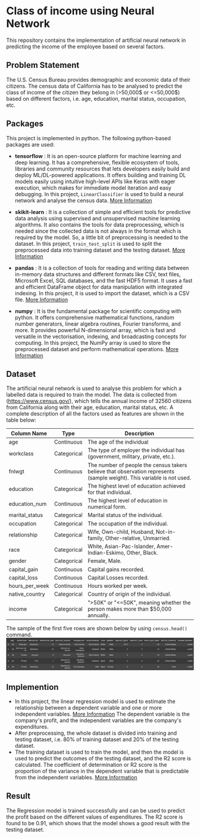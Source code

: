 # Class of income using Neural Network
This repository contains the implementation of artificial neural network in predicting the income of the employee based on several factors.

## Problem Statement
The U.S. Census Bureau provides demographic and economic data of their citizens. The census data of California has to be analysed to predict the class of income of the citizen they belong in (>50,000$ or <=50,000$) based on different factors, i.e. age, education, marital status, occupation, etc.

## Packages
This project is implemented in python. The following python-based packages are used:

* **tensorflow** : It is an open-source platform for machine learning and deep learning. It has a comprehensive, flexible ecosystem of tools, libraries and community resources that lets developers easily build and deploy ML/DL-powered applications. It offers building and training DL models easily using intuitive high-level APIs like Keras with eager execution, which makes for immediate model iteration and easy debugging. In this project, `LinearClassifier` is used to build a neural network and analyse the census data. [More Information](https://www.tensorflow.org/)

* **skikit-learn** : It is a collection of simple and efficient tools for predictive data analysis using supervised and unsupervised machine learning algorithms. It also contains the tools for data preprocessing, which is needed since the collected data is not always in the format which is required by the model. So, a little bit of preprocessing is needed to the dataset. In this project, `train_test_split` is used to split the preprocessed data into training dataset and the testing dataset. [More Information](https://scikit-learn.org/stable/index.html)

* **pandas** : It is a collection of tools for reading and writing data between in-memory data structures and different formats like CSV, text files, Microsoft Excel, SQL databases, and the fast HDF5 format. It uses a fast and efficient DataFrame object for data manipulation with integrated indexing. In this project, it is used to import the dataset, which is a CSV file. [More Information](https://pandas.pydata.org/)

* **numpy** : It is the fundamental package for scientific computing with python. It offers comprehensive mathematical functions, random number generators, linear algebra routines, Fourier transforms, and more. It provides powerful N-dimensional array, which is fast and versatile in the vectorisation, indexing, and broadcasting concepts for computing. In this project, the NumPy array is used to store the preprocessed dataset and perform mathematical operations. [More Information](https://numpy.org/)

## Dataset
The artificial neural network is used to analyse this problem for which a labelled data is required to train the model. The data is collected from (https://www.census.gov/), which tells the annual income of 32560 citizens from California along with their age, education, marital status, etc. A complete description of all the factors used as features are shown in the table below:

<table>
<thead>
<tr>
<th>Column Name</th>
<th>Type</th>
<th>Description</th>
</tr>
</thead>
<tbody>
<tr>
<td>age</td>
<td>Continuous</td>
<td>The age of the individual</td>
</tr>
<tr>
<td>workclass</td>
<td>Categorical</td>
<td>The type of employer the  individual has (government,  military, private, etc.).</td>
</tr>
<tr>
<td>fnlwgt</td>
<td>Continuous</td>
<td>The number of people the census  takers believe that observation  represents (sample weight). This  variable is not used.</td>
</tr>
<tr>
<td>education</td>
<td>Categorical</td>
<td>The highest level of education  achieved for that individual.</td>
</tr>
<tr>
<td>education_num</td>
<td>Continuous</td>
<td>The highest level of education in  numerical form.</td>
</tr>
<tr>
<td>marital_status</td>
<td>Categorical</td>
<td>Marital status of the individual.</td>
</tr>
<tr>
<td>occupation</td>
<td>Categorical</td>
<td>The occupation of the individual.</td>
</tr>
<tr>
<td>relationship</td>
<td>Categorical</td>
<td>Wife, Own-child, Husband,  Not-in-family, Other-relative,  Unmarried.</td>
</tr>
<tr>
<td>race</td>
<td>Categorical</td>
<td>White, Asian-Pac-Islander,  Amer-Indian-Eskimo, Other, Black.</td>
</tr>
<tr>
<td>gender</td>
<td>Categorical</td>
<td>Female, Male.</td>
</tr>
<tr>
<td>capital_gain</td>
<td>Continuous</td>
<td>Capital gains recorded.</td>
</tr>
<tr>
<td>capital_loss</td>
<td>Continuous</td>
<td>Capital Losses recorded.</td>
</tr>
<tr>
<td>hours_per_week</td>
<td>Continuous</td>
<td>Hours worked per week.</td>
</tr>
<tr>
<td>native_country</td>
<td>Categorical</td>
<td>Country of origin of the  individual.</td>
</tr>
<tr>
<td>income</td>
<td>Categorical</td>
<td>"&gt;50K" or "&lt;=50K", meaning whether the person makes more than $50,000 annually.</td>
</tr>
</tbody>
</table>


The sample of the first five rows are shown below by using `census.head()` command.
<img src="img/head.png" width="700">


## Implemention

* In this project, the linear regression model is used to estimate the relationship between a dependent variable and one or more independent variables. [More Information](https://en.wikipedia.org/wiki/Regression_analysis) The dependent variable is the company's profit, and the independent variables are the company's expenditures.
* After preprocessing, the whole dataset is divided into training and testing dataset, i.e. 80% of training dataset and 20% of the testing dataset. 
* The training dataset is used to train the model, and then the model is used to predict the outcomes of the testing dataset, and the R2 score is calculated. The coefficient of determination or R2 score is the proportion of the variance in the dependent variable that is predictable from the independent variables. [More Information](https://en.wikipedia.org/wiki/Coefficient_of_determination)


## Result
The Regression model is trained successfully and can be used to predict the profit based on the different values of expenditures. The R2 score is found to be 0.91, which shows that the model shows a good result with the testing dataset.